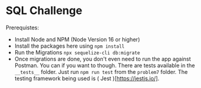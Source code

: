 # SQL Challenge

Prerequistes:

- Install Node and NPM (Node Version 16 or higher)
- Install the packages here using `npm install`
- Run the Migrations `npx sequelize-cli db:migrate`
- Once migrations are done, you don't even need to run the app against Postman. You can if you want to though. There are tests available in the `__tests__` folder. Just run `npm run test` from the `problem7` folder. The testing framework being used is ( Jest )[https://jestjs.io/].
